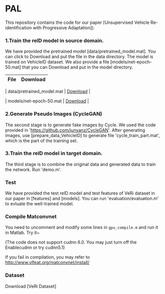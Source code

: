# PAL
This repository contains the code for our paper [Unsupervised Vehicle Re-identification with Progressive Adaptation]).

### 1.Train the reID model in source domain.
We have provided the pretrained model [data/pretrained_model.mat]. You can click to Download and put the file in the data directory. The model is trained on VehicleID dataset. We also provide a file [models/net-epoch-50.mat] that you can Download and put in the model directory.

|          **File**          |    **Download**                                       |
|----------------------------|-------------------------------------------------------|

| data/pretrained_model.mat  |    [Download](https://1drv.ms/u/s!AufmTFpX_6Tta9K0hmdOn4Ra_gY?e=uFVc8D)    |

| models/net-epoch-50.mat    |    [Download](https://1drv.ms/u/s!AufmTFpX_6Ttaq1UfQhf64VwuEM?e=zj3tBf)    |

### 2.Generate Pseudo Images (CycleGAN)
The second stage is to generate fake images by Cycle.
We used the code provided in 'https://github.com/junyanz/CycleGAN'.
After generating images, use [prepare_data_VehicleID] to generate file 'cycle_train_part.mat', which is the part of the training set.

### 3.Train the reID model in target domain.
The third stage is to combine the original data and generated data to train the network.
Run 'demo.m'.

### Test
We have provided the test reID model and test features of VeRi dataset in our paper in [features] and [models].
You can run 'evaluation/evaluation.m' to evluate the well-trained model.

### Compile Matconvnet
You need to uncomment and modify some lines in `gpu_compile.m` and run it in Matlab. Try it~

(The code does not support cudnn 6.0. You may just turn off the Enablecudnn or try cudnn5.1)

If you fail in compilation, you may refer to http://www.vlfeat.org/matconvnet/install/

### Dataset
Download [VeRi Dataset]
